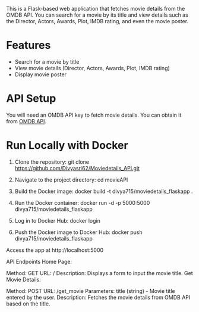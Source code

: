 This is a Flask-based web application that fetches movie details from the OMDB API. You can search for a movie by its title and view details such as the Director, Actors, Awards, Plot, IMDB rating, and even the movie poster.

# Features
- Search for a movie by title
- View movie details (Director, Actors, Awards, Plot, IMDB rating)
- Display movie poster

# API Setup
You will need an OMDB API key to fetch movie details. You can obtain it from [OMDB API](http://www.omdbapi.com/apikey.aspx).

# Run Locally with Docker

1. Clone the repository:
   git clone https://github.com/Divyasri62/Moviedetails_API.git

2. Navigate to the project directory:
   cd movieAPI

3. Build the Docker image:
   docker build -t divya715/moviedetails_flaskapp .

4. Run the Docker container:
   docker run -d -p 5000:5000 divya715/moviedetails_flaskapp

5. Log in to Docker Hub:
   docker login

6. Push the Docker image to Docker Hub:
   docker push divya715/moviedetails_flaskapp

Access the app at http://localhost:5000


API Endpoints
Home Page:

Method: GET
URL: /
Description: Displays a form to input the movie title.
Get Movie Details:

Method: POST
URL: /get_movie
Parameters: title (string) - Movie title entered by the user.
Description: Fetches the movie details from OMDB API based on the title.
